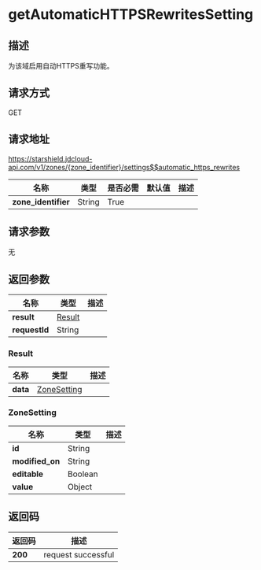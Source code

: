 # getAutomaticHTTPSRewritesSetting


## 描述
为该域启用自动HTTPS重写功能。

## 请求方式
GET

## 请求地址
https://starshield.jdcloud-api.com/v1/zones/{zone_identifier}/settings$$automatic_https_rewrites

|名称|类型|是否必需|默认值|描述|
|---|---|---|---|---|
|**zone_identifier**|String|True| | |

## 请求参数
无


## 返回参数
|名称|类型|描述|
|---|---|---|
|**result**|[Result](getAutomaticHTTPSRewritesSetting#result)| |
|**requestId**|String| |

### <div id="result">Result</div>
|名称|类型|描述|
|---|---|---|
|**data**|[ZoneSetting](getAutomaticHTTPSRewritesSetting#zonesetting)| |
### <div id="zonesetting">ZoneSetting</div>
|名称|类型|描述|
|---|---|---|
|**id**|String| |
|**modified_on**|String| |
|**editable**|Boolean| |
|**value**|Object| |

## 返回码
|返回码|描述|
|---|---|
|**200**|request successful|
